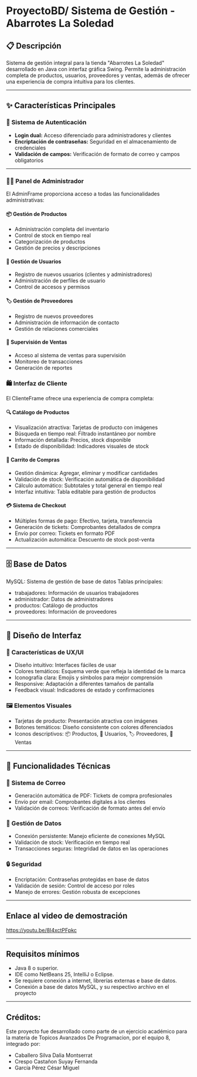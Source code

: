 # ProyectoBD/ Sistema de Gestión - Abarrotes La Soledad 
## 📋 Descripción

Sistema de gestión integral para la tienda "Abarrotes La Soledad" desarrollado en Java con interfaz gráfica Swing. Permite la administración completa de productos, usuarios, proveedores y ventas, además de ofrecer una experiencia de compra intuitiva para los clientes.

---
## ✨ Características Principales
### 🔐 Sistema de Autenticación

- **Login dual:** Acceso diferenciado para administradores y clientes
- **Encriptación de contraseñas:** Seguridad en el almacenamiento de credenciales
- **Validación de campos:** Verificación de formato de correo y campos obligatorios
---
### 👨‍💼 Panel de Administrador
El AdminFrame proporciona acceso a todas las funcionalidades administrativas:

#### 📦 Gestión de Productos

- Administración completa del inventario
- Control de stock en tiempo real
- Categorización de productos
- Gestión de precios y descripciones

#### 👥 Gestión de Usuarios

- Registro de nuevos usuarios (clientes y administradores)
- Administración de perfiles de usuario
- Control de accesos y permisos

#### 🏷️ Gestión de Proveedores

- Registro de nuevos proveedores
- Administración de información de contacto
- Gestión de relaciones comerciales

#### 🛒 Supervisión de Ventas

- Acceso al sistema de ventas para supervisión
- Monitoreo de transacciones
- Generación de reportes
  
### 🛍️ Interfaz de Cliente
El ClienteFrame ofrece una experiencia de compra completa:

#### 🔍 Catálogo de Productos

- Visualización atractiva: Tarjetas de producto con imágenes
- Búsqueda en tiempo real: Filtrado instantáneo por nombre
- Información detallada: Precios, stock disponible
- Estado de disponibilidad: Indicadores visuales de stock

#### 🛒 Carrito de Compras

- Gestión dinámica: Agregar, eliminar y modificar cantidades
- Validación de stock: Verificación automática de disponibilidad
- Cálculo automático: Subtotales y total general en tiempo real
- Interfaz intuitiva: Tabla editable para gestión de productos

#### 💳 Sistema de Checkout

- Múltiples formas de pago: Efectivo, tarjeta, transferencia
- Generación de tickets: Comprobantes detallados de compra
- Envío por correo: Tickets en formato PDF
- Actualización automática: Descuento de stock post-venta

---
## 🗄️ Base de Datos

MySQL: Sistema de gestión de base de datos
Tablas principales:

- trabajadores: Información de usuarios trabajadores
- administrador: Datos de administradores
- productos: Catálogo de productos
- proveedores: Información de proveedores

--- 
## 🎨 Diseño de Interfaz
### 🎯 Características de UX/UI

- Diseño intuitivo: Interfaces fáciles de usar
- Colores temáticos: Esquema verde que refleja la identidad de la marca
- Iconografía clara: Emojis y símbolos para mejor comprensión
- Responsive: Adaptación a diferentes tamaños de pantalla
- Feedback visual: Indicadores de estado y confirmaciones

### 🖼️ Elementos Visuales

- Tarjetas de producto: Presentación atractiva con imágenes
- Botones temáticos: Diseño consistente con colores diferenciados
- Iconos descriptivos: 📦 Productos, 👥 Usuarios, 🏷️ Proveedores, 🛒 Ventas
---
## 🔧 Funcionalidades Técnicas
### 📧 Sistema de Correo

- Generación automática de PDF: Tickets de compra profesionales
- Envío por email: Comprobantes digitales a los clientes
- Validación de correos: Verificación de formato antes del envío

### 💾 Gestión de Datos

- Conexión persistente: Manejo eficiente de conexiones MySQL
- Validación de stock: Verificación en tiempo real
- Transacciones seguras: Integridad de datos en las operaciones

### 🔒 Seguridad

- Encriptación: Contraseñas protegidas en base de datos
- Validación de sesión: Control de acceso por roles
- Manejo de errores: Gestión robusta de excepciones

--- 
## Enlace al video de demostración

  https://youtu.be/8I4xctPFpkc

---

##  Requisitos mínimos

- Java 8 o superior.
- IDE como NetBeans 25, IntelliJ o Eclipse.
- Se requiere conexión a internet, librerías externas e base de datos.
- Conexión a base de datos MySQL, y su respectivo archivo en el proyecto

---

## Créditos:

Este proyecto fue desarrollado como parte de un ejercicio académico para la materia de Topicos Avanzados De Programacion, por el equipo 8, integrado por:

- Caballero Silva Dalia Montserrat
- Crespo Castañon Suyay Fernanda
- García Pérez César Miguel
